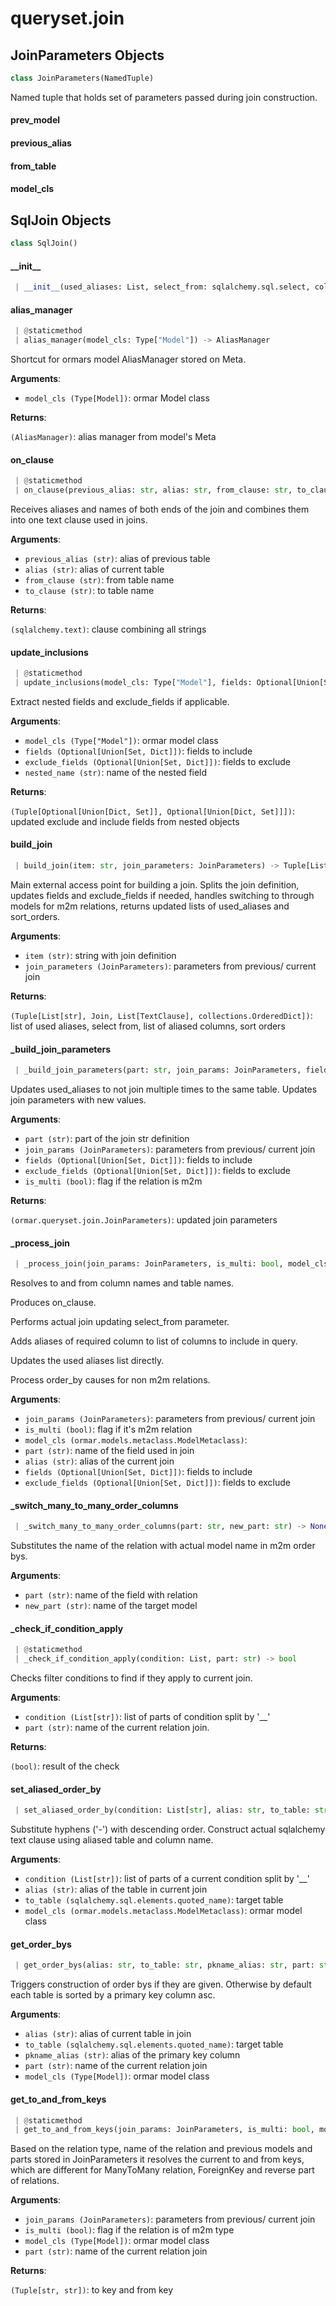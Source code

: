 <a name="queryset.join"></a>
# queryset.join

<a name="queryset.join.JoinParameters"></a>
## JoinParameters Objects

```python
class JoinParameters(NamedTuple)
```

Named tuple that holds set of parameters passed during join construction.

<a name="queryset.join.JoinParameters.prev_model"></a>
#### prev\_model

<a name="queryset.join.JoinParameters.previous_alias"></a>
#### previous\_alias

<a name="queryset.join.JoinParameters.from_table"></a>
#### from\_table

<a name="queryset.join.JoinParameters.model_cls"></a>
#### model\_cls

<a name="queryset.join.SqlJoin"></a>
## SqlJoin Objects

```python
class SqlJoin()
```

<a name="queryset.join.SqlJoin.__init__"></a>
#### \_\_init\_\_

```python
 | __init__(used_aliases: List, select_from: sqlalchemy.sql.select, columns: List[sqlalchemy.Column], fields: Optional[Union[Set, Dict]], exclude_fields: Optional[Union[Set, Dict]], order_columns: Optional[List], sorted_orders: OrderedDict) -> None
```

<a name="queryset.join.SqlJoin.alias_manager"></a>
#### alias\_manager

```python
 | @staticmethod
 | alias_manager(model_cls: Type["Model"]) -> AliasManager
```

Shortcut for ormars model AliasManager stored on Meta.

**Arguments**:

- `model_cls (Type[Model])`: ormar Model class

**Returns**:

`(AliasManager)`: alias manager from model's Meta

<a name="queryset.join.SqlJoin.on_clause"></a>
#### on\_clause

```python
 | @staticmethod
 | on_clause(previous_alias: str, alias: str, from_clause: str, to_clause: str) -> text
```

Receives aliases and names of both ends of the join and combines them
into one text clause used in joins.

**Arguments**:

- `previous_alias (str)`: alias of previous table
- `alias (str)`: alias of current table
- `from_clause (str)`: from table name
- `to_clause (str)`: to table name

**Returns**:

`(sqlalchemy.text)`: clause combining all strings

<a name="queryset.join.SqlJoin.update_inclusions"></a>
#### update\_inclusions

```python
 | @staticmethod
 | update_inclusions(model_cls: Type["Model"], fields: Optional[Union[Set, Dict]], exclude_fields: Optional[Union[Set, Dict]], nested_name: str) -> Tuple[Optional[Union[Dict, Set]], Optional[Union[Dict, Set]]]
```

Extract nested fields and exclude_fields if applicable.

**Arguments**:

- `model_cls (Type["Model"])`: ormar model class
- `fields (Optional[Union[Set, Dict]])`: fields to include
- `exclude_fields (Optional[Union[Set, Dict]])`: fields to exclude
- `nested_name (str)`: name of the nested field

**Returns**:

`(Tuple[Optional[Union[Dict, Set]], Optional[Union[Dict, Set]]])`: updated exclude and include fields from nested objects

<a name="queryset.join.SqlJoin.build_join"></a>
#### build\_join

```python
 | build_join(item: str, join_parameters: JoinParameters) -> Tuple[List, sqlalchemy.sql.select, List, OrderedDict]
```

Main external access point for building a join.
Splits the join definition, updates fields and exclude_fields if needed,
handles switching to through models for m2m relations, returns updated lists of
used_aliases and sort_orders.

**Arguments**:

- `item (str)`: string with join definition
- `join_parameters (JoinParameters)`: parameters from previous/ current join

**Returns**:

`(Tuple[List[str], Join, List[TextClause], collections.OrderedDict])`: list of used aliases, select from, list of aliased columns, sort orders

<a name="queryset.join.SqlJoin._build_join_parameters"></a>
#### \_build\_join\_parameters

```python
 | _build_join_parameters(part: str, join_params: JoinParameters, fields: Optional[Union[Set, Dict]], exclude_fields: Optional[Union[Set, Dict]], is_multi: bool = False) -> JoinParameters
```

Updates used_aliases to not join multiple times to the same table.
Updates join parameters with new values.

**Arguments**:

- `part (str)`: part of the join str definition
- `join_params (JoinParameters)`: parameters from previous/ current join
- `fields (Optional[Union[Set, Dict]])`: fields to include
- `exclude_fields (Optional[Union[Set, Dict]])`: fields to exclude
- `is_multi (bool)`: flag if the relation is m2m

**Returns**:

`(ormar.queryset.join.JoinParameters)`: updated join parameters

<a name="queryset.join.SqlJoin._process_join"></a>
#### \_process\_join

```python
 | _process_join(join_params: JoinParameters, is_multi: bool, model_cls: Type["Model"], part: str, alias: str, fields: Optional[Union[Set, Dict]], exclude_fields: Optional[Union[Set, Dict]]) -> None
```

Resolves to and from column names and table names.

Produces on_clause.

Performs actual join updating select_from parameter.

Adds aliases of required column to list of columns to include in query.

Updates the used aliases list directly.

Process order_by causes for non m2m relations.

**Arguments**:

- `join_params (JoinParameters)`: parameters from previous/ current join
- `is_multi (bool)`: flag if it's m2m relation
- `model_cls (ormar.models.metaclass.ModelMetaclass)`: 
- `part (str)`: name of the field used in join
- `alias (str)`: alias of the current join
- `fields (Optional[Union[Set, Dict]])`: fields to include
- `exclude_fields (Optional[Union[Set, Dict]])`: fields to exclude

<a name="queryset.join.SqlJoin._switch_many_to_many_order_columns"></a>
#### \_switch\_many\_to\_many\_order\_columns

```python
 | _switch_many_to_many_order_columns(part: str, new_part: str) -> None
```

Substitutes the name of the relation with actual model name in m2m order bys.

**Arguments**:

- `part (str)`: name of the field with relation
- `new_part (str)`: name of the target model

<a name="queryset.join.SqlJoin._check_if_condition_apply"></a>
#### \_check\_if\_condition\_apply

```python
 | @staticmethod
 | _check_if_condition_apply(condition: List, part: str) -> bool
```

Checks filter conditions to find if they apply to current join.

**Arguments**:

- `condition (List[str])`: list of parts of condition split by '__'
- `part (str)`: name of the current relation join.

**Returns**:

`(bool)`: result of the check

<a name="queryset.join.SqlJoin.set_aliased_order_by"></a>
#### set\_aliased\_order\_by

```python
 | set_aliased_order_by(condition: List[str], alias: str, to_table: str, model_cls: Type["Model"]) -> None
```

Substitute hyphens ('-') with descending order.
Construct actual sqlalchemy text clause using aliased table and column name.

**Arguments**:

- `condition (List[str])`: list of parts of a current condition split by '__'
- `alias (str)`: alias of the table in current join
- `to_table (sqlalchemy.sql.elements.quoted_name)`: target table
- `model_cls (ormar.models.metaclass.ModelMetaclass)`: ormar model class

<a name="queryset.join.SqlJoin.get_order_bys"></a>
#### get\_order\_bys

```python
 | get_order_bys(alias: str, to_table: str, pkname_alias: str, part: str, model_cls: Type["Model"]) -> None
```

Triggers construction of order bys if they are given.
Otherwise by default each table is sorted by a primary key column asc.

**Arguments**:

- `alias (str)`: alias of current table in join
- `to_table (sqlalchemy.sql.elements.quoted_name)`: target table
- `pkname_alias (str)`: alias of the primary key column
- `part (str)`: name of the current relation join
- `model_cls (Type[Model])`: ormar model class

<a name="queryset.join.SqlJoin.get_to_and_from_keys"></a>
#### get\_to\_and\_from\_keys

```python
 | @staticmethod
 | get_to_and_from_keys(join_params: JoinParameters, is_multi: bool, model_cls: Type["Model"], part: str) -> Tuple[str, str]
```

Based on the relation type, name of the relation and previous models and parts
stored in JoinParameters it resolves the current to and from keys, which are
different for ManyToMany relation, ForeignKey and reverse part of relations.

**Arguments**:

- `join_params (JoinParameters)`: parameters from previous/ current join
- `is_multi (bool)`: flag if the relation is of m2m type
- `model_cls (Type[Model])`: ormar model class
- `part (str)`: name of the current relation join

**Returns**:

`(Tuple[str, str])`: to key and from key

